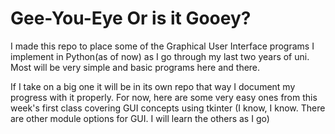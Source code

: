 # Gee-You-Eye Or is it Gooey?

I made this repo to place some of the Graphical User Interface programs I implement in Python(as of now) as I go through my last two years of uni. Most will be very simple and basic programs here and there. 

If I take on a big one it will be in its own repo that way I document my progress with it properly. For now, here are some very easy ones from this week's first class covering GUI concepts using tkinter (I know, I know. There are other module options for GUI. I will learn the others as I go)
